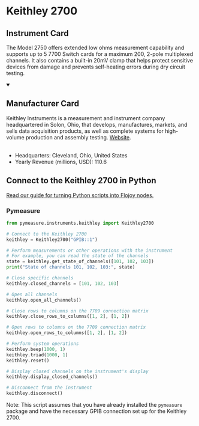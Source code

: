 
# Keithley 2700

## Instrument Card

The Model 2750 offers extended low ohms measurement capability and supports up to 5 7700 Switch cards for a maximum 200, 2-pole multiplexed channels. It also contains a built-in 20mV clamp that helps protect sensitive devices from damage and prevents self-heating errors during dry circuit testing.

<details open>
<summary><h2>Manufacturer Card</h2></summary>
Keithley Instruments is a measurement and instrument company headquartered in Solon, Ohio, that develops, manufactures, markets, and sells data acquisition products, as well as complete systems for high-volume production and assembly testing. <a href=https://www.tek.com/en>Website</a>.
<br><br>
<ul>
  <li>Headquarters: Cleveland, Ohio, United States</li>
  <li>Yearly Revenue (millions, USD): 110.6</li>
</ul>
</details>

## Connect to the Keithley 2700 in Python

[Read our guide for turning Python scripts into Flojoy nodes.](https://docs.flojoy.ai/custom-nodes/creating-custom-node/)


### Pymeasure


```python
from pymeasure.instruments.keithley import Keithley2700

# Connect to the Keithley 2700
keithley = Keithley2700("GPIB::1")

# Perform measurements or other operations with the instrument
# For example, you can read the state of the channels
state = keithley.get_state_of_channels([101, 102, 103])
print("State of channels 101, 102, 103:", state)

# Close specific channels
keithley.closed_channels = [101, 102, 103]

# Open all channels
keithley.open_all_channels()

# Close rows to columns on the 7709 connection matrix
keithley.close_rows_to_columns([1, 2], [1, 2])

# Open rows to columns on the 7709 connection matrix
keithley.open_rows_to_columns([1, 2], [1, 2])

# Perform system operations
keithley.beep(1000, 1)
keithley.triad(1000, 1)
keithley.reset()

# Display closed channels on the instrument's display
keithley.display_closed_channels()

# Disconnect from the instrument
keithley.disconnect()
```

Note: This script assumes that you have already installed the `pymeasure` package and have the necessary GPIB connection set up for the Keithley 2700.


